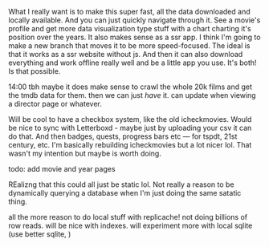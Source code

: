 What I really want is to make this super fast, all the data downloaded and locally available. And you can just quickly navigate through it. See a movie's profile and get more data visualization type stuff with a chart charting it's position over the years. It also makes sense as a ssr app. I think I'm going to make a new branch that moves it to be more speed-focused. The ideal is that it works as a ssr website without js. And then it can also download everything and work offline really well and be a little app you use. It's both! Is that possible.

14:00 tbh maybe it does make sense to crawl the whole 20k films and get the tmdb data for them. then we can just _have_ it. can update when viewing a director page or whatever.

Will be cool to have a checkbox system, like the old icheckmovies. Would be nice to sync with Letterboxd - maybe just by uploading your csv it can do that. And then badges, quests, progress bars etc — for tspdt, 21st century, etc. I'm basically rebuilding icheckmovies but a lot nicer lol. That wasn't my intention but maybe is worth doing.

todo: add movie and year pages

REalizng that this could all just be static lol. Not really a reason to be dynamically querying a database when I'm just doing the same satatic thing.

all the more reason to do local stuff with replicache! not doing billions of row reads. will be nice with indexes. will experiment more with local sqlite (use better sqlite, )
